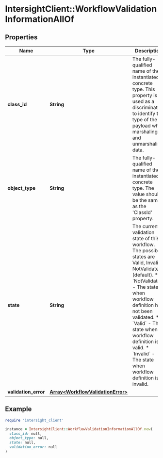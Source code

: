 # IntersightClient::WorkflowValidationInformationAllOf

## Properties

| Name | Type | Description | Notes |
| ---- | ---- | ----------- | ----- |
| **class_id** | **String** | The fully-qualified name of the instantiated, concrete type. This property is used as a discriminator to identify the type of the payload when marshaling and unmarshaling data. | [default to &#39;workflow.ValidationInformation&#39;] |
| **object_type** | **String** | The fully-qualified name of the instantiated, concrete type. The value should be the same as the &#39;ClassId&#39; property. | [default to &#39;workflow.ValidationInformation&#39;] |
| **state** | **String** | The current validation state of this workflow. The possible states are Valid, Invalid, NotValidated (default). * &#x60;NotValidated&#x60; - The state when workflow definition has not been validated. * &#x60;Valid&#x60; - The state when workflow definition is valid. * &#x60;Invalid&#x60; - The state when workflow definition is invalid. | [optional][readonly][default to &#39;NotValidated&#39;] |
| **validation_error** | [**Array&lt;WorkflowValidationError&gt;**](WorkflowValidationError.md) |  | [optional] |

## Example

```ruby
require 'intersight_client'

instance = IntersightClient::WorkflowValidationInformationAllOf.new(
  class_id: null,
  object_type: null,
  state: null,
  validation_error: null
)
```

